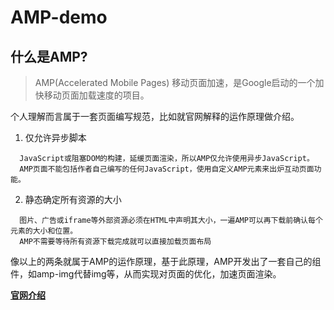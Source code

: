 # AMP-demo
## 什么是AMP?
> AMP(Accelerated Mobile Pages) 移动页面加速，是Google启动的一个加快移动页面加载速度的项目。

个人理解而言属于一套页面编写规范，比如就官网解释的运作原理做介绍。  
1. 仅允许异步脚本
```
  JavaScript或阻塞DOM的构建，延缓页面渲染，所以AMP仅允许使用异步JavaScript。
  AMP页面不能包括作者自己编写的任何JavaScript，使用自定义AMP元素来出炉互动页面功能。
```
2. 静态确定所有资源的大小
```
  图片、广告或iframe等外部资源必须在HTML中声明其大小，一遍AMP可以再下载前确认每个元素的大小和位置。
  AMP不需要等待所有资源下载完成就可以直接加载页面布局
```
像以上的两条就属于AMP的运作原理，基于此原理，AMP开发出了一套自己的组件，如amp-img代替img等，从而实现对页面的优化，加速页面渲染。

**[官网介绍](https://www.ampproject.org/zh_cn/learn/about-how/)**
